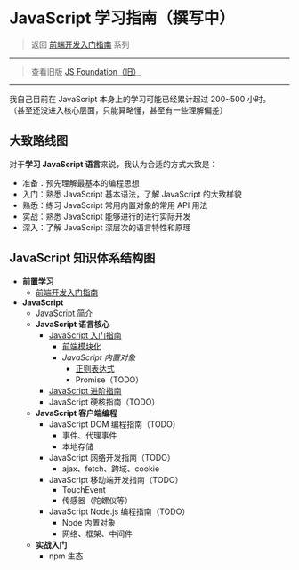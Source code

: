 # JavaScript 学习指南（撰写中）

> 返回 [前端开发入门指南](./fe-development-cookbook.md) 系列

---

> 查看旧版 [JS Foundation（旧）](./js-foundation-old.md)

---

我自己目前在 JavaScript 本身上的学习可能已经累计超过 200~500 小时。  
（甚至还没进入核心层面，只能算略懂，甚至有一些理解偏差）

## 大致路线图

对于**学习 JavaScript 语言**来说，我认为合适的方式大致是：

- 准备：预先理解最基本的编程思想
- 入门：熟悉 JavaScript 基本语法，了解 JavaScript 的大致样貌
- 熟悉：练习 JavaScript 常用内置对象的常用 API 用法
- 实战：熟悉 JavaScript 能够进行的进行实际开发
- 深入：了解 JavaScript 深层次的语言特性和原理

## JavaScript 知识体系结构图

- **前置学习**
  - [前端开发入门指南](./fe-development-cookbook.md)
- **JavaScript**
  - [JavaScript 简介](./js-intro.md)
  - **JavaScript 语言核心**
    - [JavaScript 入门指南](./js-basic.md)
      - [前端模块化](./js-modular.md)
      - _JavaScript 内置对象_
        - [正则表达式](./regexp.md)
        - Promise（TODO）
    - [JavaScript 进阶指南](./js-advanced.md)
    - JavaScript 硬核指南（TODO）
  - **JavaScript 客户端编程**
    - JavaScript DOM 编程指南（TODO）
      - 事件、代理事件
      - 本地存储
    - JavaScript 网络开发指南（TODO）
      - ajax、fetch、跨域、cookie
    - JavaScript 移动端开发指南（TODO）
      - TouchEvent
      - 传感器（陀螺仪等）
    - JavaScript Node.js 编程指南（TODO）
      - Node 内置对象
      - 网络、框架、中间件
  - **实战入门**
    - npm 生态

